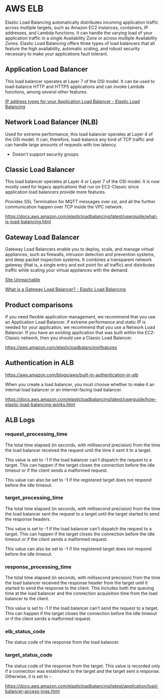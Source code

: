 # AWS ELB

Elastic Load Balancing automatically distributes incoming application traffic across multiple targets, such as Amazon EC2 instances, containers, IP addresses, and Lambda functions. It can handle the varying load of your application traffic in a single Availability Zone or across multiple Availability Zones. Elastic Load Balancing offers three types of load balancers that all feature the high availability, automatic scaling, and robust security necessary to make your applications fault tolerant.

## Application Load Balancer

This load balancer operates at Layer 7 of the OSI model. It can be used to load-balance HTTP and HTTPS applications and can invoke Lambda functions, among several other features.

[IP address types for your Application Load Balancer - Elastic Load Balancing](https://docs.aws.amazon.com/elasticloadbalancing/latest/application/load-balancer-ip-address-type.html)

## Network Load Balancer (NLB)

Used for extreme performance, this load balancer operates at Layer 4 of the OSI model. It can, therefore, load-balance any kind of TCP traffic and can handle large amounts of requests with low latency.

- Doesn't support security groups

## Classic Load Balancer

This load balancer operates at Layer 4 or Layer 7 of the OSI model. It is now mostly used for legacy applications that run on EC2-Classic since application load balancers provide more features.

Provides SSL Termination for MQTT messages over ssl, and all the further communication happen over TCP inside the VPC network.

https://docs.aws.amazon.com/elasticloadbalancing/latest/userguide/what-is-load-balancing.html

## Gateway Load Balancer

Gateway Load Balancers enable you to deploy, scale, and manage virtual appliances, such as firewalls, intrusion detection and prevention systems, and deep packet inspection systems. It combines a transparent network gateway (that is, a single entry and exit point for all traffic) and distributes traffic while scaling your virtual appliances with the demand.

[Site Unreachable](https://aws.amazon.com/elasticloadbalancing/gateway-load-balancer/)

[What is a Gateway Load Balancer? - Elastic Load Balancing](https://docs.aws.amazon.com/elasticloadbalancing/latest/gateway/introduction.html)

## Product comparisons

If you need flexible application management, we recommend that you use an Application Load Balancer. If extreme performance and static IP is needed for your application, we recommend that you use a Network Load Balancer. If you have an existing application that was built within the EC2-Classic network, then you should use a Classic Load Balancer.

https://aws.amazon.com/elasticloadbalancing/features

## Authentication in ALB

https://aws.amazon.com/blogs/aws/built-in-authentication-in-alb

When you create a load balancer, you must choose whether to make it an internal load balancer or an internet-facing load balancer.

https://docs.aws.amazon.com/elasticloadbalancing/latest/userguide/how-elastic-load-balancing-works.html

## ALB Logs

### request_processing_time

The total time elapsed (in seconds, with millisecond precision) from the time the load balancer received the request until the time it sent it to a target.

This value is set to -1 if the load balancer can't dispatch the request to a target. This can happen if the target closes the connection before the idle timeout or if the client sends a malformed request.

This value can also be set to -1 if the registered target does not respond before the idle timeout.

### target_processing_time

The total time elapsed (in seconds, with millisecond precision) from the time the load balancer sent the request to a target until the target started to send the response headers.

This value is set to -1 if the load balancer can't dispatch the request to a target. This can happen if the target closes the connection before the idle timeout or if the client sends a malformed request.

This value can also be set to -1 if the registered target does not respond before the idle timeout.

### response_processing_time

The total time elapsed (in seconds, with millisecond precision) from the time the load balancer received the response header from the target until it started to send the response to the client. This includes both the queuing time at the load balancer and the connection acquisition time from the load balancer to the client.

This value is set to -1 if the load balancer can't send the request to a target. This can happen if the target closes the connection before the idle timeout or if the client sends a malformed request.

### elb_status_code

The status code of the response from the load balancer.

### target_status_code

The status code of the response from the target. This value is recorded only if a connection was established to the target and the target sent a response. Otherwise, it is set to -.

https://docs.aws.amazon.com/elasticloadbalancing/latest/application/load-balancer-access-logs.html
